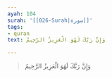 ```yaml
---
ayah: 104
surah: '[[026-Surah|سورة]]'
tags:
- quran
text: وَإِنَّ رَبَّكَ لَهُوَ الْعَزِيزُ الرَّحِيمُ

---
```

> وَإِنَّ رَبَّكَ لَهُوَ الْعَزِيزُ الرَّحِيمُ
